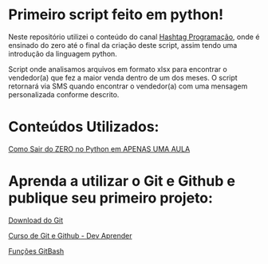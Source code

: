 # Primeiro script feito em python!

Neste repositório utilizei o conteúdo do canal [Hashtag Programação](https://www.youtube.com/c/HashtagPrograma%C3%A7%C3%A3o), onde é ensinado do zero até o final da criação deste script, assim tendo uma introdução da linguagem python.

Script onde analisamos arquivos em formato xlsx para encontrar o vendedor(a) que fez a maior venda dentro de um dos meses. 
O script retornará via SMS quando encontrar o vendedor(a) com uma mensagem personalizada conforme descrito.

# Conteúdos Utilizados:

[Como Sair do ZERO no Python em APENAS UMA AULA](https://www.youtube.com/watch?v=GQpQha2Mfpg)

# Aprenda a utilizar o Git e Github e publique seu primeiro projeto:

[Download do Git](https://git-scm.com/)

[Curso de Git e Github - Dev Aprender](https://www.youtube.com/watch?v=kB5e-gTAl_s&list=WL&index=7)

[Funções GitBash](https://github.com/joannescode/Desafio-Projeto-GitHub-DIO/blob/f9adf7637c3f5ac8961640d2c3000f39ba2d452c/GitBash.txt)

